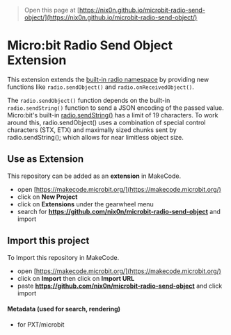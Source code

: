 
> Open this page at [https://nix0n.github.io/microbit-radio-send-object/](https://nix0n.github.io/microbit-radio-send-object/)

# Micro:bit Radio Send Object Extension

This extension extends the [built-in radio namespace](https://makecode.microbit.org/reference/radio) by providing new functions like `radio.sendObject()` and `radio.onReceivedObject()`.

The `radio.sendObject()` function depends on the built-in `radio.sendString()` function to send a JSON encoding of the passed value.  Micro:bit's built-in [radio.sendString()](https://makecode.microbit.org/reference/radio/send-string) has a limit of 19 characters.  To work around this, radio.sendObject() uses a combination of special control characters (STX, ETX) and maximally sized chunks sent by radio.sendString(); which allows for near limitless object size.

## Use as Extension

This repository can be added as an **extension** in MakeCode.

* open [https://makecode.microbit.org/](https://makecode.microbit.org/)
* click on **New Project**
* click on **Extensions** under the gearwheel menu
* search for **https://github.com/nix0n/microbit-radio-send-object** and import


## Import this project

To Import this repository in MakeCode.

* open [https://makecode.microbit.org/](https://makecode.microbit.org/)
* click on **Import** then click on **Import URL**
* paste **https://github.com/nix0n/microbit-radio-send-object** and click import

#### Metadata (used for search, rendering)

* for PXT/microbit
<script src="https://makecode.com/gh-pages-embed.js"></script><script>makeCodeRender("{{ site.makecode.home_url }}", "{{ site.github.owner_name }}/{{ site.github.repository_name }}");</script>
